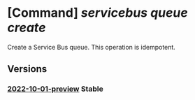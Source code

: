 # [Command] _servicebus queue create_

Create a Service Bus queue. This operation is idempotent.

## Versions

### [2022-10-01-preview](/Resources/mgmt-plane/L3N1YnNjcmlwdGlvbnMve30vcmVzb3VyY2Vncm91cHMve30vcHJvdmlkZXJzL21pY3Jvc29mdC5zZXJ2aWNlYnVzL25hbWVzcGFjZXMve30vcXVldWVzL3t9/2022-10-01-preview.xml) **Stable**

<!-- mgmt-plane /subscriptions/{}/resourcegroups/{}/providers/microsoft.servicebus/namespaces/{}/queues/{} 2022-10-01-preview -->
